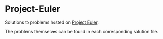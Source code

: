 Project-Euler
=============

Solutions to problems hosted on [Project Euler](http://projecteuler.net).

The problems themselves can be found in each corresponding solution file.
